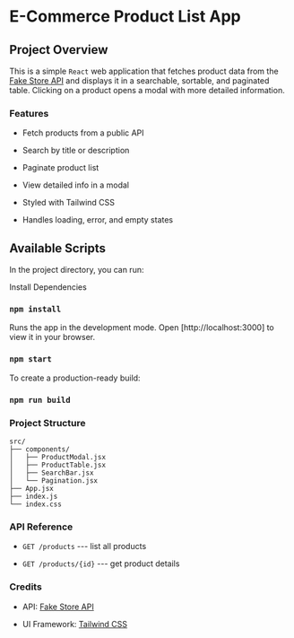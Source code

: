 # E-Commerce Product List App

Project Overview
----------------

This is a simple `React` web application that fetches product data from the [Fake Store API](https://fakestoreapi.com/) and displays it in a searchable, sortable, and paginated table. Clicking on a product opens a modal with more detailed information.

### Features

-   Fetch products from a public API

-   Search by title or description

-   Paginate product list

-   View detailed info in a modal

-   Styled with Tailwind CSS

-   Handles loading, error, and empty states


Available Scripts
-----------------

In the project directory, you can run:


Install Dependencies

### `npm install`

Runs the app in the development mode. Open [http://localhost:3000] to view it in your browser.

### `npm start`


To create a production-ready build:

### `npm run build`

### Project Structure

```
src/
├── components/
│   ├── ProductModal.jsx
│   ├── ProductTable.jsx
│   ├── SearchBar.jsx
│   └── Pagination.jsx
├── App.jsx
├── index.js
└── index.css

```

### API Reference

-   `GET /products` --- list all products

-   `GET /products/{id}` --- get product details

### Credits

-   API: [Fake Store API](https://fakestoreapi.com/)

-   UI Framework: [Tailwind CSS](https://tailwindcss.com/)